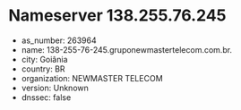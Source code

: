 # Nameserver 138.255.76.245

* as_number: 263964
* name: 138-255-76-245.gruponewmastertelecom.com.br.
* city: Goiânia
* country: BR
* organization: NEWMASTER TELECOM
* version: Unknown
* dnssec: false
